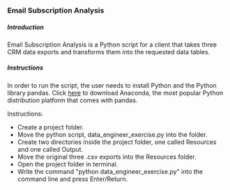 ### Email Subscription Analysis

##### Introduction
Email Subscription Analysis is a Python script for a client that takes three CRM data exports and transforms them into the requested data tables.

##### Instructions
In order to run the script, the user needs to install Python and the Python library pandas. Click [here](https://www.anaconda.com/products/distribution) to download Anaconda, the most popular Python distribution platform that comes with pandas.

Instructions:
* Create a project folder.
* Move the python script, data_engineer_exercise.py into the folder.
* Create two directories inside the project folder, one called Resources and one called Output.
* Move the original three .csv exports into the Resources folder.
* Open the project folder in terminal.
* Write the command "python data_engineer_exercise.py" into the command line and press Enter/Return.